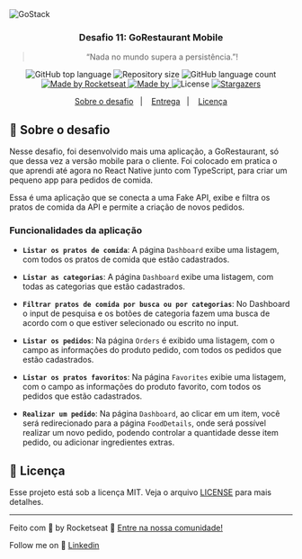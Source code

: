 <img alt="GoStack" src="https://storage.googleapis.com/golden-wind/bootcamp-gostack/header-desafios.png" />

<h3 align="center">
  Desafio 11: GoRestaurant Mobile
</h3>

<blockquote align="center">“Nada no mundo supera a persistência.”!</blockquote>

<p align="center">
  <img alt="GitHub top language" src="https://img.shields.io/github/languages/top/jeisonjha/challenge-11-gostack?color=%FF9000">

  <img alt="Repository size" src="https://img.shields.io/github/repo-size/jeisonjha/challenge-11-gostack?color=%235636D3">
  
  <img alt="GitHub language count" src="https://img.shields.io/github/languages/count/JeisonJHA/challenge-11-gostack?color=%2304D361">

  <a href="https://rocketseat.com.br">
    <img alt="Made by Rocketseat" src="https://img.shields.io/badge/made%20by-Rocketseat-%2304D361">
  </a>
  
  <a href="https://www.linkedin.com/in/jeison.azevedo/">
    <img alt="Made by" src="https://img.shields.io/badge/made%20by-Jeison%20Azevedo-orange">
  </a>

  <img alt="License" src="https://img.shields.io/badge/license-MIT-%2304D361">

  <a href="https://github.com/JeisonJHA/challenge-11-gostack/stargazers">
    <img alt="Stargazers" src="https://img.shields.io/github/stars/JeisonJHA/challenge-11-gostack?style=social">
  </a>
</p>

<p align="center">
  <a href="#rocket-sobre-o-desafio">Sobre o desafio</a>&nbsp;&nbsp;&nbsp;|&nbsp;&nbsp;&nbsp;
  <a href="#calendar-entrega">Entrega</a>&nbsp;&nbsp;&nbsp;|&nbsp;&nbsp;&nbsp;
  <a href="#memo-licença">Licença</a>
</p>

## :rocket: Sobre o desafio

Nesse desafio, foi desenvolvido mais uma aplicação, a GoRestaurant, só que dessa vez a versão mobile para o cliente. Foi colocado em pratica o que aprendi até agora no React Native junto com TypeScript, para criar um pequeno app para pedidos de comida.

Essa é uma aplicação que se conecta a uma Fake API, exibe e filtra os pratos de comida da API e permite a criação de novos pedidos.


### Funcionalidades da aplicação

- **`Listar os pratos de comida`**: A página `Dashboard` exibe uma listagem, com todos os pratos de comida que estão cadastrados.

- **`Listar as categorias`**: A página `Dashboard` exibe uma listagem, com todas as categorias que estão cadastrados.

- **`Filtrar pratos de comida por busca ou por categorias`**: No Dashboard o input de pesquisa e os botões de categoria fazem uma busca de acordo com o que estiver selecionado ou escrito no input.

- **`Listar os pedidos`**: Na página `Orders` é exibido uma listagem, com o campo as informações do produto pedido, com todos os pedidos que estão cadastrados.

- **`Listar os pratos favoritos`**: Na página `Favorites` exibie uma listagem, com o campo as informações do produto favorito, com todos os pedidos que estão cadastrados.

- **`Realizar um pedido`**: Na página `Dashboard`, ao clicar em um item, você será redirecionado para a página `FoodDetails`, onde será possível realizar um novo pedido, podendo controlar a quantidade desse item pedido, ou adicionar ingredientes extras.


## :memo: Licença

Esse projeto está sob a licença MIT. Veja o arquivo [LICENSE](LICENSE) para mais detalhes.

---

Feito com 💜 by Rocketseat :wave: [Entre na nossa comunidade!](https://discordapp.com/invite/gCRAFhc)

Follow me on :handshake: [Linkedin](https://www.linkedin.com/in/jeison-azevedo/)

